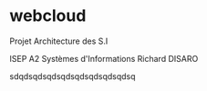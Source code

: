 # webcloud
Projet Architecture des S.I 

ISEP
A2 Systèmes d'Informations
Richard DISARO

sdqdsqdsqdsqdsqdsqdsqdsqdsq
